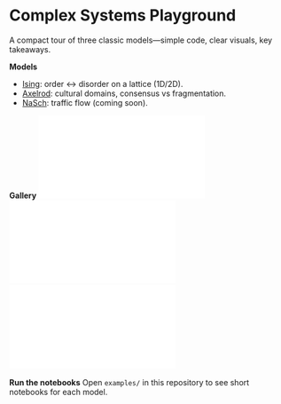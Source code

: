 # Complex Systems Playground

A compact tour of three classic models—simple code, clear visuals, key takeaways.

**Models**
- [Ising](./ising): order ↔ disorder on a lattice (1D/2D).
- [Axelrod](./axelrod): cultural domains, consensus vs fragmentation.
- [NaSch](./nasch): traffic flow (coming soon).

**Gallery**
![Ising](assets/images/Ising_2D_vary_H.pdf)
![Axelrod](assets/images/Axelrod_Phase_Transition_F_vs_q.pdf)
![NaSch](assets/images/NaSch_fundamental_diagram.pdf)

**Run the notebooks**
Open `examples/` in this repository to see short notebooks for each model.
